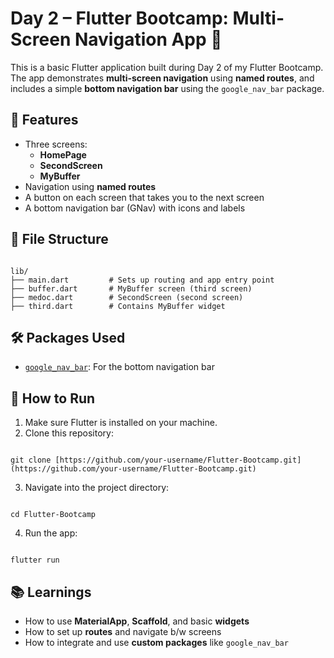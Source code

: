 # Day 2 – Flutter Bootcamp: Multi-Screen Navigation App 🚀

This is a basic Flutter application built during Day 2 of my Flutter Bootcamp. The app demonstrates **multi-screen navigation** using **named routes**, and includes a simple **bottom navigation bar** using the `google_nav_bar` package.

## 📱 Features

- Three screens:
  - **HomePage**
  - **SecondScreen**
  - **MyBuffer**
- Navigation using **named routes**
- A button on each screen that takes you to the next screen
- A bottom navigation bar (GNav) with icons and labels

## 📁 File Structure

```

lib/
├── main.dart         # Sets up routing and app entry point
├── buffer.dart       # MyBuffer screen (third screen)
├── medoc.dart        # SecondScreen (second screen)
├── third.dart        # Contains MyBuffer widget

```

## 🛠️ Packages Used

- [`google_nav_bar`](https://pub.dev/packages/google_nav_bar): For the bottom navigation bar

## 🚀 How to Run

1. Make sure Flutter is installed on your machine.
2. Clone this repository:
```

git clone [https://github.com/your-username/Flutter-Bootcamp.git](https://github.com/your-username/Flutter-Bootcamp.git)

```
3. Navigate into the project directory:
```

cd Flutter-Bootcamp

```
4. Run the app:
```

flutter run

```

## 📚 Learnings

- How to use **MaterialApp**, **Scaffold**, and basic **widgets**
- How to set up **routes** and navigate b/w screens
- How to integrate and use **custom packages** like `google_nav_bar`
